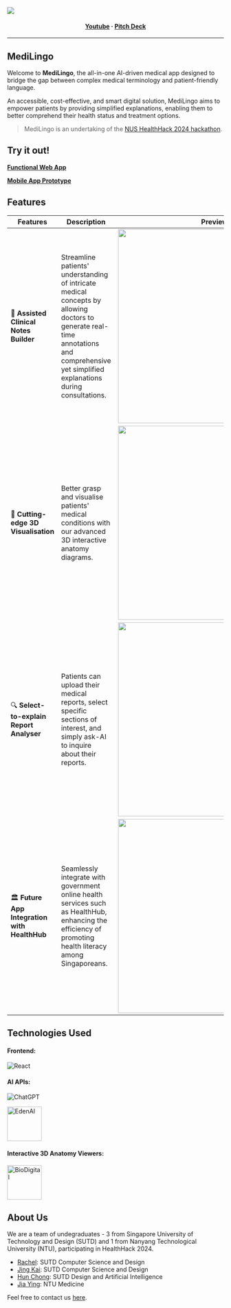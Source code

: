 <img src="https://github.com/rappleit/MediLingo/assets/87000020/0058415c-1a68-48e7-b3e4-f3f380a65a78">

<h4 align="center">
  <a href="https://youtu.be/LBIPTbmAqEM">Youtube</a>
  <span> · </span>
  <a href="https://www.canva.com/design/DAF6h2cG_G0/nx14JXF0v4G322f9xCHhcQ/edit?utm_content=DAF6h2cG_G0&utm_campaign=designshare&utm_medium=link2&utm_source=sharebutton">Pitch Deck</a>
</h4>

---

## MediLingo
Welcome to **MediLingo**, the all-in-one AI-driven medical app designed to bridge the gap between complex medical terminology and patient-friendly language.

An accessible, cost-effective, and smart digital solution, MediLingo aims to empower patients by providing simplified explanations, enabling them to better comprehend their health status and treatment options.

> MediLingo is an undertaking of the [NUS HealthHack 2024 hackathon](https://healthhack.sg/).

## Try it out!

[**Functional Web App**](https://medi-lingo.vercel.app/)

[**Mobile App Prototype**](http://bit.ly/4856LXn)

## Features

| Features | Description | Preview |
|----------|-------------|---------|
| 📝 **Assisted Clinical Notes Builder** | Streamline patients' understanding of intricate medical concepts by allowing doctors to generate real-time annotations and comprehensive yet simplified explanations during consultations. | <img src="https://github.com/rappleit/MediLingo/assets/87000020/66463bc8-e4be-4cd9-893a-ec020a9a3cec" width=450> |
| 🧠 **Cutting-edge 3D Visualisation** | Better grasp and visualise patients' medical conditions with our advanced 3D interactive anatomy diagrams. | <img src="https://github.com/rappleit/MediLingo/assets/87000020/c1d26f89-eb56-4255-81ec-fe761a967371" width=450> |
| 🔍 **Select-to-explain Report Analyser** | Patients can upload their medical reports, select specific sections of interest, and simply ask-AI to inquire about their reports. | <img src="https://github.com/rappleit/MediLingo/assets/87000020/53538799-1cc3-44ed-baf0-b1f8402721ab" width=450> |
| 🏛️ **Future App Integration with HealthHub** | Seamlessly integrate with government online health services such as HealthHub, enhancing the efficiency of promoting health literacy among Singaporeans. | <img src="https://github.com/rappleit/MediLingo/assets/87000020/39fc9cf3-5c3e-4446-b2d4-83c1aa74159a" width=450> |

## Technologies Used

#### Frontend: ####  
![React](https://img.shields.io/badge/react-%2320232a.svg?style=for-the-badge&logo=react&logoColor=%2361DAFB)

#### AI APIs: ####
![ChatGPT](https://img.shields.io/badge/chatGPT-74aa9c?style=for-the-badge&logo=openai&logoColor=white)
<div>
    <a href="https://www.edenai.co/">
    <img src="https://encrypted-tbn0.gstatic.com/images?q=tbn:ANd9GcRlTfhI7k4FvDQWxDaDKKXu68jHMiMfvEdisGJR3FCYsQ&s" alt="EdenAI" title="EdenAI" width="80">
</a>
</div>

#### Interactive 3D Anatomy Viewers: ####
<div >
    <a href="https://www.biodigital.com/">
    <img src="https://encrypted-tbn0.gstatic.com/images?q=tbn:ANd9GcQMQjcXJOD8wITcobg2XZUGYFmhJ04mNclrU3-leW8mUw&s" alt="BioDigital" title="BioDigital" width="80">
</a>
</div>

## About Us

We are a team of undegraduates - 3 from Singapore University of Technology and Design (SUTD) and 1 from Nanyang Technological University (NTU), participating in HealthHack 2024. 
- [Rachel](https://github.com/rappleit): SUTD Computer Science and Design
- [Jing Kai](https://github.com/jingkai27): SUTD Computer Science and Design
- [Hun Chong](https://github.com/hunchongtan): SUTD Design and Artificial Intelligence
- [Jia Ying](): NTU Medicine

Feel free to contact us [here](mailto:rachel.limre03@gmail.com).
